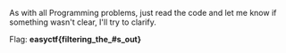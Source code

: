 As  with all Programming problems, just read the code and let me know if something wasn't clear,
I'll try to clarify.

Flag: **easyctf{filtering_the_#s_out}**
